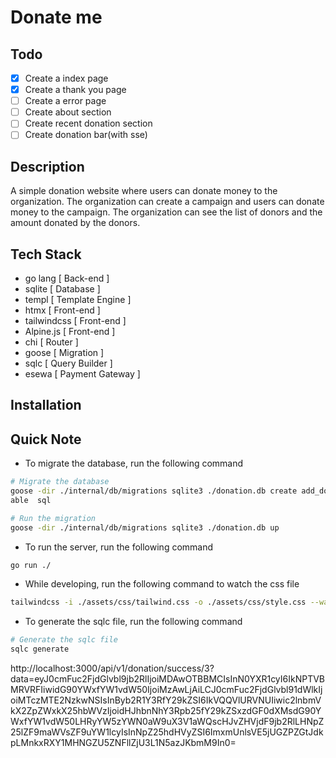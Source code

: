 # Donate me

## Todo

- [x] Create a index page
- [x] Create a thank you page
- [ ] Create a error page
- [ ] Create about section
- [ ] Create recent donation section
- [ ] Create donation bar(with sse)

## Description

A simple donation website where users can donate money to the organization. The organization can create a campaign and users can donate money to the campaign. The organization can see the list of donors and the amount donated by the donors.

## Tech Stack

- go lang  [ Back-end ]
- sqlite [ Database ]
- templ [ Template Engine ]
- htmx [ Front-end ]
- tailwindcss [ Front-end ]
- Alpine.js [ Front-end ]
- chi [ Router ]
- goose [ Migration ]
- sqlc [ Query Builder ]
- esewa [ Payment Gateway ]

## Installation



## Quick Note

- To migrate the database, run the following command
```bash
# Migrate the database
goose -dir ./internal/db/migrations sqlite3 ./donation.db create add_donation_t
able  sql

# Run the migration
goose -dir ./internal/db/migrations sqlite3 ./donation.db up
```

- To run the server, run the following command
```bash
go run ./
```

- While developing, run the following command to watch the css file
```bash
tailwindcss -i ./assets/css/tailwind.css -o ./assets/css/style.css --watch
```

- To generate the sqlc file, run the following command
```bash
# Generate the sqlc file
sqlc generate
```




http://localhost:3000/api/v1/donation/success/3?data=eyJ0cmFuc2FjdGlvbl9jb2RlIjoiMDAwOTBBMCIsInN0YXR1cyI6IkNPTVBMRVRFIiwidG90YWxfYW1vdW50IjoiMzAwLjAiLCJ0cmFuc2FjdGlvbl91dWlkIjoiMTczMTE2NzkwNSIsInByb2R1Y3RfY29kZSI6IkVQQVlURVNUIiwic2lnbmVkX2ZpZWxkX25hbWVzIjoidHJhbnNhY3Rpb25fY29kZSxzdGF0dXMsdG90YWxfYW1vdW50LHRyYW5zYWN0aW9uX3V1aWQscHJvZHVjdF9jb2RlLHNpZ25lZF9maWVsZF9uYW1lcyIsInNpZ25hdHVyZSI6ImxmUnlsVE5jUGZPZGtJdkpLMnkxRXY1MHNGZU5ZNFllZjU3L1N5azJKbmM9In0=